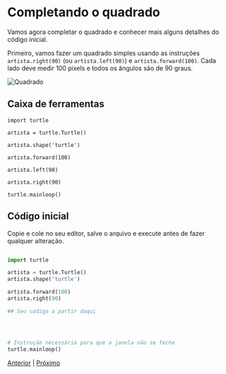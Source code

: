 # Completando o quadrado

Vamos agora completar o quadrado e conhecer mais alguns detalhes do código
inicial.

Primeiro, vamos fazer um quadrado simples usando as instruções
```artista.right(90)``` (ou ```artista.left(90)```) e
```artista.forward(100)```. Cada lado deve medir 100 pixels e todos os ângulos
são de 90 graus.

![Quadrado](04_quadrado.gif "Quadrado")


## Caixa de ferramentas

```import turtle```

```artista = turtle.Turtle()```

```artista.shape('turtle')```

```artista.forward(100)```

```artista.left(90)```

```artista.right(90)```

```turtle.mainloop()```


## Código inicial

Copie e cole no seu editor, salve o arquivo e execute antes de fazer qualquer 
alteração.

```python

import turtle

artista = turtle.Turtle()
artista.shape('turtle')

artista.forward(100)
artista.right(90)

## Seu código a partir daqui




# Instrução necessária para que a janela não se feche
turtle.mainloop()

```


[Anterior](03a_codigo_desvendado.md) | [Próximo](05_triangulo.md)
